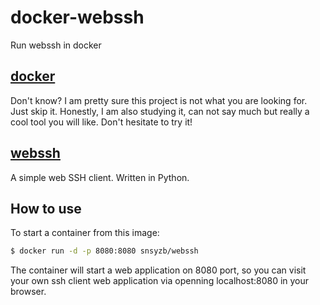 # docker-webssh
Run webssh in docker

## [docker](http://www.docker.com)
Don't know? I am pretty sure this project is not what you are looking for. Just skip it. 
Honestly, I am also studying it, can not say much but really a cool tool you will like. Don't hesitate to try it!

## [webssh](https://github.com/huashengdun/webssh)
A simple web SSH client. Written in Python.

## How to use
To start a container from this image:
``` bash
$ docker run -d -p 8080:8080 snsyzb/webssh
```
The container will start a web application on 8080 port, so you can visit your own ssh client web application via openning localhost:8080 in your browser.
